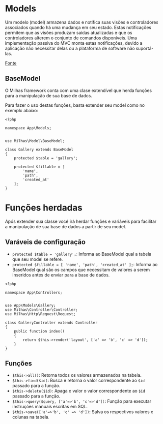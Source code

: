 # Models

Um modelo (model) armazena dados e notifica suas visões e controladores associados quando há uma mudança em seu estado. Estas notificações permitem que as visões produzam saídas atualizadas e que os controladores alterem o conjunto de comandos disponíveis. Uma implementação passiva do MVC monta estas notificações, devido a aplicação não necessitar delas ou a plataforma de software não suportá-las.

[Fonte](https://pt.wikipedia.org/wiki/MVC)

## BaseModel

O Milhas framework conta com uma clase extendível que herda funções para a manipulação de sua base de dados.

Para fazer o uso destas funções, basta extender seu model como no exemplo abaixo:

```
<?php

namespace App\Models;


use Milhas\Model\BaseModel;

class Gallery extends BaseModel
{
    protected $table = 'gallery';

    protected $fillable = [
        'name',
        'path',
        'created_at'
    ];
}
```

# Funções herdadas

Após extender sua classe você irá herdar funções e variáveis para facilitar a manipulação de sua base de dados a partir de seu model.


## Varáveis de configuração

- `protected $table = 'gallery';`: Informa ao BaseModel qual a tabela que seu model se refere.
- `protected $fillable = [
           'name',
           'path',
           'created_at'
];`: Informa ao BaseModel qual são os campos que necessitam de valores a serem inseridos antes de enviar para a base de dados.

```
<?php

namespace App\Controllers;


use App\Models\Gallery;
use Milhas\Controller\Controller;
use Milhas\Http\Request\Request;

class GalleryController extends Controller
{
    public function index()
    {
        return $this->render('layout', ['a' => 'b', 'c' => 'd']);
    }
}
```

## Funções

- `$this->all()`: Retorna todos os valores armazenados na tabela.
- `$this->find($id)`: Busca e retorna o valor correspondente ao `$id` passado para a função.
- `$this->delete($id)`: Apaga o valor o valor correspondente ao `$id` passado para a função.
- `$this->query($query, ['a'=>'b', 'c'=>'d'])`: Função para executar instruções manuais escritas em SQL. 
- `$this->save(['a'=>'b', 'c' => 'd'])`: Salva os respectivos valores e colunas na tabela.
